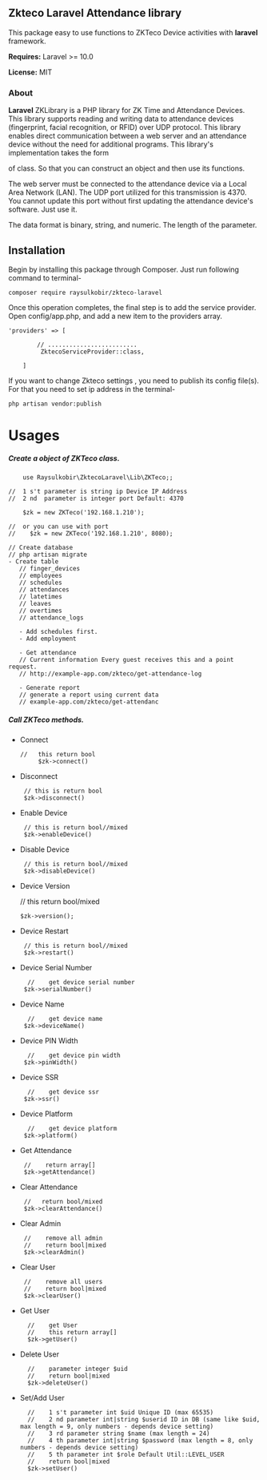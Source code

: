 ## Zkteco Laravel Attendance library

This package easy to use functions to ZKTeco Device activities with **laravel** framework.

**Requires:** Laravel >= 10.0

**License:** MIT

### About

**Laravel** ZKLibrary is a PHP library for ZK Time and Attendance Devices. This library supports reading and writing data to attendance devices (fingerprint, facial recognition, or RFID) over UDP protocol. This library enables direct communication between a web server and an attendance device without the need for additional programs. This library's implementation takes the form

of class. So that you can construct an object and then use its functions.

The web server must be connected to the attendance device via a Local Area Network (LAN). The UDP port utilized for this transmission is 4370. You cannot update this port without first updating the attendance device's software. Just use it.

The data format is binary, string, and numeric. The length of the parameter.

## Installation

Begin by installing this package through Composer. Just run following command to terminal-

    composer require raysulkobir/zkteco-laravel

Once this operation completes, the final step is to add the service provider. Open config/app.php, and add a new item to
the providers array.

    'providers' => [

            // .........................
             ZktecoServiceProvider::class,

        ]

If you want to change Zkteco settings , you need to publish its config file(s). For that you need to set ip address in the terminal-

    php artisan vendor:publish

# Usages

##### Create a object of ZKTeco class.

        use Raysulkobir\ZktecoLaravel\Lib\ZKTeco;;

    //  1 s't parameter is string ip Device IP Address
    //  2 nd  parameter is integer port Default: 4370

        $zk = new ZKTeco('192.168.1.210');

    //  or you can use with port
    //    $zk = new ZKTeco('192.168.1.210', 8080);

    // Create database
    // php artisan migrate
    - Create table
       // finger_devices
       // employees
       // schedules
       // attendances
       // latetimes
       // leaves
       // overtimes
       // attendance_logs

       - Add schedules first.
       - Add employment

       - Get attendance
       // Current information Every guest receives this and a point request.
       // http://example-app.com/zkteco/get-attendance-log

       - Generate report
       // generate a report using current data
       // example-app.com/zkteco/get-attendanc

##### Call ZKTeco methods.

- Connect

      //   this return bool
           $zk->connect()

- Disconnect

       // this is return bool
       $zk->disconnect()

- Enable Device

       // this is return bool//mixed
       $zk->enableDevice()

- Disable Device

       // this is return bool//mixed
       $zk->disableDevice()

- Device Version

  // this return bool/mixed

      $zk->version();

- Device Restart

       // this is return bool//mixed
       $zk->restart()

- Device Serial Number

        //    get device serial number
       $zk->serialNumber()

- Device Name

        //    get device name
       $zk->deviceName()

- Device PIN Width

        //    get device pin width
       $zk->pinWidth()

- Device SSR

        //    get device ssr
       $zk->ssr()

- Device Platform

        //    get device platform
       $zk->platform()

- Get Attendance

       //    return array[]
       $zk->getAttendance()

- Clear Attendance

       //   return bool/mixed
       $zk->clearAttendance()

- Clear Admin

       //    remove all admin
       //    return bool|mixed
       $zk->clearAdmin()

- Clear User

       //    remove all users
       //    return bool|mixed
       $zk->clearUser()

- Get User

        //    get User
        //    this return array[]
        $zk->getUser()

- Delete User

        //    parameter integer $uid
        //    return bool|mixed
        $zk->deleteUser()

- Set/Add User

        //    1 s't parameter int $uid Unique ID (max 65535)
        //    2 nd parameter int|string $userid ID in DB (same like $uid, max length = 9, only numbers - depends device setting)
        //    3 rd parameter string $name (max length = 24)
        //    4 th parameter int|string $password (max length = 8, only numbers - depends device setting)
        //    5 th parameter int $role Default Util::LEVEL_USER
        //    return bool|mixed
        $zk->setUser()
